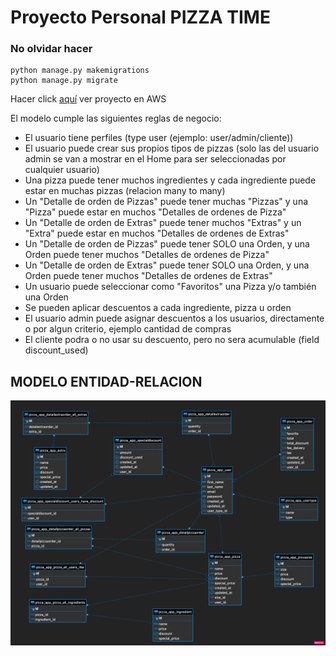 # Proyecto Personal PIZZA TIME

### No olvidar hacer

```
python manage.py makemigrations
python manage.py migrate
```
Hacer click [aquí](http://52.67.195.126/) ver proyecto en AWS

El modelo cumple las siguientes reglas de negocio:

- El usuario tiene perfiles (type user (ejemplo: user/admin/cliente))
- El usuario puede crear sus propios tipos de pizzas (solo las del usuario admin se van a mostrar en el Home para ser seleccionadas por cualquier usuario)
- Una pizza puede tener muchos ingredientes y cada ingrediente puede estar en muchas pizzas (relacion many to many)
- Un "Detalle de orden de Pizzas" puede tener muchas "Pizzas" y una "Pizza" puede estar en muchos "Detalles de ordenes de Pizza" 
- Un "Detalle de orden de Extras" puede tener muchos "Extras" y un "Extra" puede estar en muchos "Detalles de ordenes de Extras"
- Un "Detalle de orden de Pizzas" puede tener SOLO una Orden, y una Orden puede tener muchos "Detalles de ordenes de Pizza"
- Un "Detalle de orden de Extras" puede tener SOLO una Orden, y una Orden puede tener muchos "Detalles de ordenes de Extras"
- Un usuario puede seleccionar como "Favoritos" una Pizza y/o también una Orden
- Se pueden aplicar descuentos a cada ingrediente, pizza u orden
- El usuario admin puede asignar descuentos a los usuarios, directamente o por algun criterio, ejemplo cantidad de compras
- El cliente podra o no usar su descuento, pero no sera acumulable (field discount_used)


## MODELO ENTIDAD-RELACION
![alt Purecloud](imgs/ER-MODELS.png)

